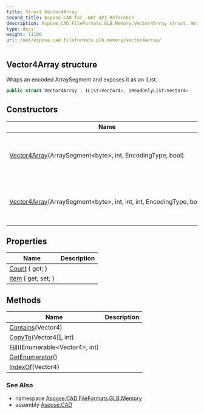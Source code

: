 ```yaml
---
title: Struct Vector4Array
second_title: Aspose.CAD for .NET API Reference
description: Aspose.CAD.FileFormats.GLB.Memory.Vector4Array struct. Wraps an encoded ArraySegment and exposes it as an IList
type: docs
weight: 11100
url: /net/aspose.cad.fileformats.glb.memory/vector4array/
---
```

## Vector4Array structure

Wraps an encoded ArraySegment and exposes it as an IList.

```csharp
public struct Vector4Array : IList<Vector4>, IReadOnlyList<Vector4>
```

## Constructors

| Name | Description |
| --- | --- |
| [Vector4Array](vector4array/#constructor)(ArraySegment&lt;byte&gt;, int, EncodingType, bool) | Initializes a new instance of the `Vector4Array` struct. |
| [Vector4Array](vector4array/#constructor_1)(ArraySegment&lt;byte&gt;, int, int, int, EncodingType, bool) | Initializes a new instance of the `Vector4Array` struct. |

## Properties

| Name | Description |
| --- | --- |
| [Count](../../aspose.cad.fileformats.glb.memory/vector4array/count/) { get; } |  |
| [Item](../../aspose.cad.fileformats.glb.memory/vector4array/item/) { get; set; } |  |

## Methods

| Name | Description |
| --- | --- |
| [Contains](../../aspose.cad.fileformats.glb.memory/vector4array/contains/)(Vector4) |  |
| [CopyTo](../../aspose.cad.fileformats.glb.memory/vector4array/copyto/)(Vector4[], int) |  |
| [Fill](../../aspose.cad.fileformats.glb.memory/vector4array/fill/)(IEnumerable&lt;Vector4&gt;, int) |  |
| [GetEnumerator](../../aspose.cad.fileformats.glb.memory/vector4array/getenumerator/)() |  |
| [IndexOf](../../aspose.cad.fileformats.glb.memory/vector4array/indexof/)(Vector4) |  |

### See Also

* namespace [Aspose.CAD.FileFormats.GLB.Memory](../../aspose.cad.fileformats.glb.memory/)
* assembly [Aspose.CAD](../../)


